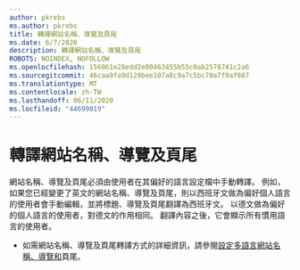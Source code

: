 ```yaml
---
author: pkrebs
ms.author: pkrebs
title: 轉譯網站名稱、導覽及頁尾
ms.date: 6/7/2020
description: 轉譯網站名稱、導覽及頁尾
ROBOTS: NOINDEX, NOFOLLOW
ms.openlocfilehash: 156061e28edd2e00463455b55c0ab2578741c2a6
ms.sourcegitcommit: 46caa9fa9d129bee107a8c9a7c5bc70a7f9af087
ms.translationtype: MT
ms.contentlocale: zh-TW
ms.lasthandoff: 06/11/2020
ms.locfileid: "44699019"
---
```

# <a name="translate-the-site-name-navigation-and-footer"></a>轉譯網站名稱、導覽及頁尾
網站名稱、導覽及頁尾必須由使用者在其偏好的語言設定檔中手動轉譯。 例如，如果您已經變更了英文的網站名稱、導覽及頁尾，則以西班牙文做為偏好個人語言的使用者會手動編輯，並將標題、導覽及頁尾翻譯為西班牙文。 以德文做為偏好的個人語言的使用者，對德文的作用相同。 翻譯內容之後，它會顯示所有慣用語言的使用者。 

- 如需網站名稱、導覽及頁尾轉譯方式的詳細資訊，請參閱[設定多語言網站名稱、導覽和](https://support.office.com/en-us/article/create-multilingual-communication-sites-pages-and-news-2bb7d610-5453-41c6-a0e8-6f40b3ed750c#bkmk_muitranslations)頁尾。
